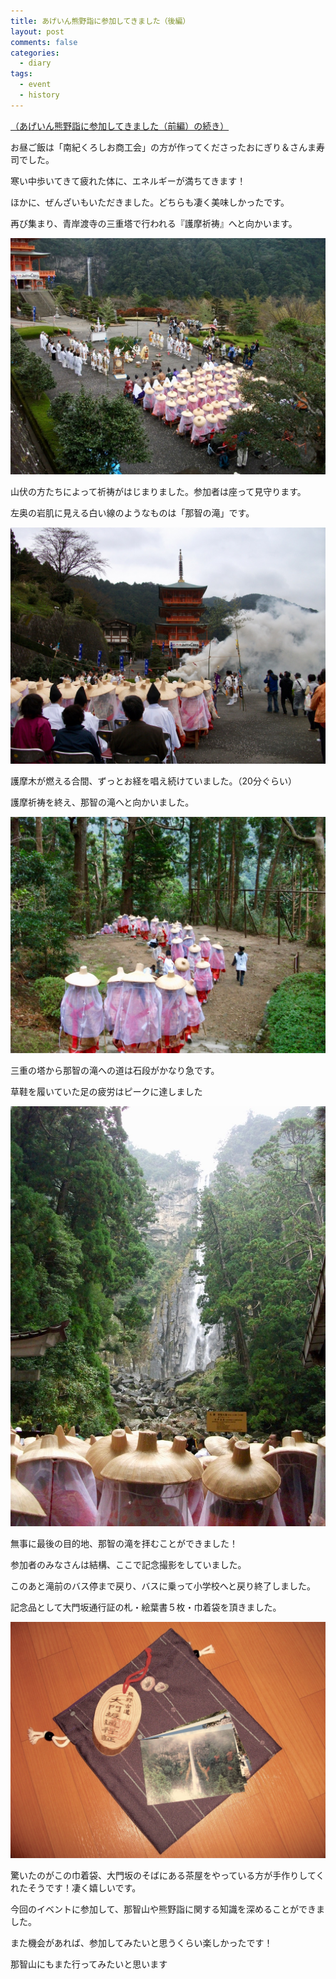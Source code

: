 ```yaml
---
title: あげいん熊野詣に参加してきました（後編）
layout: post
comments: false
categories:
  - diary
tags:
  - event
  - history
---
```

[（あげいん熊野詣に参加してきました（前編）の続き）][1]

お昼ご飯は「南紀くろしお商工会」の方が作ってくださったおにぎり＆さんま寿司でした。

寒い中歩いてきて疲れた体に、エネルギーが満ちてきます！

ほかに、ぜんざいもいただきました。どちらも凄く美味しかったです。

再び集まり、青岸渡寺の三重塔で行われる『護摩祈祷』へと向かいます。

![護摩祈祷][2]

山伏の方たちによって祈祷がはじまりました。参加者は座って見守ります。

左奥の岩肌に見える白い線のようなものは「那智の滝」です。

![青岸渡寺三重塔][3]

護摩木が燃える合間、ずっとお経を唱え続けていました。（20分ぐらい）

護摩祈祷を終え、那智の滝へと向かいました。

![青岸渡寺から那智滝への道][4]

三重の塔から那智の滝への道は石段がかなり急です。

草鞋を履いていた足の疲労はピークに達しました

![那智滝][5]

無事に最後の目的地、那智の滝を拝むことができました！

参加者のみなさんは結構、ここで記念撮影をしていました。

このあと滝前のバス停まで戻り、バスに乗って小学校へと戻り終了しました。

記念品として大門坂通行証の札・絵葉書５枚・巾着袋を頂きました。

![あげいん熊野詣参加記念品][6]

驚いたのがこの巾着袋、大門坂のそばにある茶屋をやっている方が手作りしてくれたそうです！凄く嬉しいです。

今回のイベントに参加して、那智山や熊野詣に関する知識を深めることができました。

また機会があれば、参加してみたいと思うくらい楽しかったです！

那智山にもまた行ってみたいと思います

 [1]: /diary/again-kumano-mode-1.html "あげいん熊野詣に参加してきました（前編）"
 [2]: /img/uploads/2009/10/again-kumano-mode-2-1.jpg
 [3]: /img/uploads/2009/10/again-kumano-mode-2-2.jpg
 [4]: /img/uploads/2009/10/again-kumano-mode-2-3.jpg
 [5]: /img/uploads/2009/10/again-kumano-mode-2-4.jpg
 [6]: /img/uploads/2009/10/again-kumano-mode-2-5.jpg
